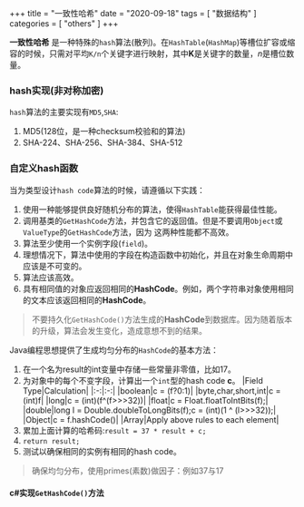 +++
title = "一致性哈希"
date = "2020-09-18"
tags = [ "数据结构" ]
categories = [ "others" ]
+++

**一致性哈希** 是一种特殊的`hash`算法(散列)。在`HashTable`(`HashMap`)等槽位扩容或缩容的时候，只需对平均`K/n`个关键字进行映射，其中**K**是关键字的数量，*n*是槽位数量。
<!--more-->

### hash实现(非对称加密)
`hash`算法的主要实现有`MD5`,`SHA`:
1. MD5(128位，是一种checksum校验和的算法)
2. SHA-224、SHA-256、SHA-384、SHA-512

### 自定义hash函数
当为类型设计`hash code`算法的时候，请遵循以下实践：
1. 使用一种能够提供良好随机分布的算法，使得`HashTable`能获得最佳性能。
2. 调用基类的`GetHashCode`方法，并包含它的返回值。但是不要调用`Object`或`ValueType`的`GetHashCode`方法，因为
这两种性能都不高效。
3. 算法至少使用一个实例字段(`field`)。
4. 理想情况下，算法中使用的字段在构造函数中初始化，并且在对象生命周期中应该是不可变的。
5. 算法应该高效。
6. 具有相同值的对象应返回相同的**HashCode**。例如，两个字符串对象使用相同的文本应该返回相同的**HashCode**。

> 不要持久化`GetHashCode()`方法生成的**HashCode**到数据库。因为随着版本的升级，算法会发生变化，造成意想不到的结果。

Java编程思想提供了生成均匀分布的`HashCode`的基本方法：
1. 在一个名为result的int变量中存储一些常量非零值，比如17。
2. 为对象中的每个不变字段，计算出一个`int`型的hash code **c**。
|Field Type|Calculation|
|:-:|:-:|
|boolean|c = (f?0:1)|
|byte,char,short,int|c = (int)f|
|long|c = (int)(f^(f\>\>\>32))|
|float|c = Float.floatToIntBits(f);|
|double|long l = Double.doubleToLongBits(f);c = (int)(1 ^ (l\>\>\>32));|
|Object|c = f.hashCode()|
|Array|Apply above rules to each element|
3. 累加上面计算的哈希码:`result = 37 * result + c;`
4. `return result;`
5. 测试以确保相同的实例有相同的hash code。
> 确保均匀分布，使用primes(素数)做因子：例如37与17

#### c#实现`GetHashCode()`方法
```c#

```



